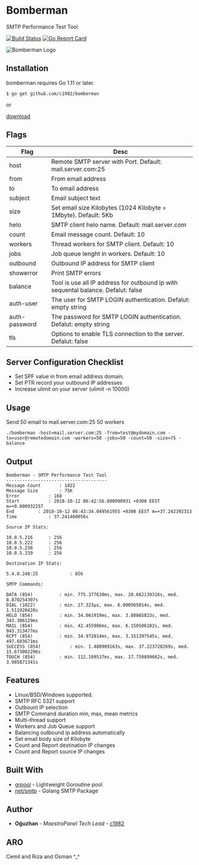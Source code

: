 # Bomberman
SMTP Performance Test Tool

[![Build Status](https://travis-ci.org/c1982/bomberman.svg?branch=master)](https://travis-ci.org/c1982/bomberman) [![Go Report Card](https://goreportcard.com/badge/github.com/c1982/bomberman)](https://goreportcard.com/report/github.com/c1982/bomberman)

![Bomberman Logo](https://github.com/c1982/bomberman/blob/master/logo.jpg?raw=true)

## Installation

bomberman requires Go 1.11 or later.

```
$ go get github.com/c1982/bomberman
```

or

[download](https://github.com/c1982/bomberman/releases)

## Flags

| Flag        | Desc           | 
| ------------- |-------------| 
| host | Remote SMTP server with Port. Default: mail.server.com:25 | 
| from | From email address | 
| to | To email address| 
| subject | Email subject text | 
| size | Set email size Kilobytes (1024 Kilobyte = 1Mbyte). Default: 5Kb |
| helo | SMTP client helo name. Default: mail.server.com | 
| count | Email message count. Default: 10|
| workers | Thread workers for SMTP client. Default: 10 |
| jobs | Job queue lenght in workers. Default: 10 |
| outbound | Outbound IP address for SMTP client |
| showerror | Print SMTP errors |
| balance | Tool is use all IP address for outbound ip with sequental balance. Defalut: false |
| auth-user | The user for SMTP LOGIN authentication. Defalut: empty string |
| auth-password | The password for SMTP LOGIN authentication. Defalut: empty string |
| tls | Options to enable TLS connection to the server. Defalut: false |

## Server Configuration Checklist

* Set SPF value in from email address domain.
* Set PTR record your outbound IP addresses
* Increase ulimit on your server (ulimit -n 10000)

## Usage

Send 50 email to mail.server.com:25 50 workers

```
./bomberman -host=mail.server.com:25 -from=test@mydomain.com -to=user@remotedomain.com -workers=50 -jobs=50 -count=50 -size=75 -balance
```

## Output

```
Bomberman - SMTP Performance Test Tool
--------------------------------------
Message Count		: 1022
Message Size		: 75K
Error			: 168
Start			: 2018-10-12 06:42:56.808098931 +0300 EEST m=+0.000932257
End			: 2018-10-12 06:43:34.049561955 +0300 EEST m=+37.242392313
Time			: 37.241460056s

Source IP Stats:

10.0.5.216		: 256
10.0.5.222		: 256
10.0.5.238		: 256
10.0.5.239		: 256

Destination IP Stats:

5.4.0.248:25            : 856

SMTP Commands:

DATA (854)	        : min. 775.377638ms, max. 20.662139316s, med. 8.870254307s
DIAL (1022)	        : min. 27.323µs, max. 6.000565014s, med. 1.511920428s
HELO (854)	        : min. 34.061919ms, max. 3.80865823s, med. 343.306129ms
MAIL (854)	        : min. 42.455906ms, max. 6.150506182s, med. 943.313477ms
RCPT (854)	        : min. 34.972014ms, max. 3.151397545s, med. 497.683671ms
SUCCESS (854)           : min. 1.480909163s, max. 37.223728269s, med. 15.673002296s
TOUCH (854)	        : min. 112.109537ms, max. 17.759899662s, med. 3.985871341s
```

## Features

* Linux/BSD/Windows supported.
* SMTP RFC 5321 support
* Outbount IP selection
* SMTP Command duration min, max, mean metrics
* Multi-thread support
* Workers and Job Queue support
* Balancing outbound ip address automatically
* Set email body size of Kilobyte
* Count and Report destination IP changes 
* Count and Report source IP changes

## Built With

* [grpool](https://github.com/ivpusic/grpool) - Lightweight Goroutine pool
* [net/smtp](https://golang.org/pkg/net/smtp/) - Golang SMTP Package

## Author

* **Oğuzhan** - *MaestroPanel Tech Lead* - [c1982](https://github.com/c1982)

## ARO

Cemil and Rıza and Osman ^_^
